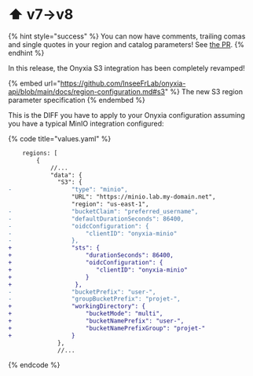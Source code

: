 # ⬆ v7->v8

{% hint style="success" %}
You can now have comments, trailing comas and single quotes in your region and catalog parameters! See [the PR](https://github.com/InseeFrLab/onyxia-api/pull/344).
{% endhint %}

In this release, the Onyxia S3 integration has been completely revamped!&#x20;

{% embed url="https://github.com/InseeFrLab/onyxia-api/blob/main/docs/region-configuration.md#s3" %}
The new S3 region parameter specification
{% endembed %}

This is the DIFF you have to apply to your Onyxia configuration assuming you have a typical MinIO integration configured:   &#x20;

{% code title="values.yaml" %}
```diff
    regions: [
        {    
            //...
            "data": {
              "S3": {
-                 "type": "minio",
                  "URL": "https://minio.lab.my-domain.net",
                  "region": "us-east-1",
-                 "bucketClaim": "preferred_username",
-                 "defaultDurationSeconds": 86400,
-                 "oidcConfiguration": {
-                     "clientID": "onyxia-minio"
-                 },
+                 "sts": {
+                     "durationSeconds": 86400,
+                     "oidcConfiguration": {
+                        "clientID": "onyxia-minio"
+                     }
+                  },
-                 "bucketPrefix": "user-",
-                 "groupBucketPrefix": "projet-",
+                 "workingDirectory": {
+                     "bucketMode": "multi",
+                     "bucketNamePrefix": "user-",
+                     "bucketNamePrefixGroup": "projet-"
+                 }
              },
              //...

```
{% endcode %}
